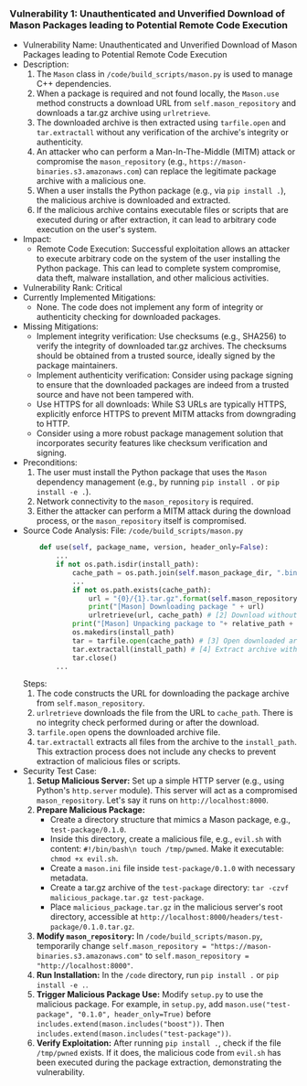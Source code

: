 ### Vulnerability 1: Unauthenticated and Unverified Download of Mason Packages leading to Potential Remote Code Execution

* Vulnerability Name: Unauthenticated and Unverified Download of Mason Packages leading to Potential Remote Code Execution
* Description:
    1. The `Mason` class in `/code/build_scripts/mason.py` is used to manage C++ dependencies.
    2. When a package is required and not found locally, the `Mason.use` method constructs a download URL from `self.mason_repository` and downloads a tar.gz archive using `urlretrieve`.
    3. The downloaded archive is then extracted using `tarfile.open` and `tar.extractall` without any verification of the archive's integrity or authenticity.
    4. An attacker who can perform a Man-In-The-Middle (MITM) attack or compromise the `mason_repository` (e.g., `https://mason-binaries.s3.amazonaws.com`) can replace the legitimate package archive with a malicious one.
    5. When a user installs the Python package (e.g., via `pip install .`), the malicious archive is downloaded and extracted.
    6. If the malicious archive contains executable files or scripts that are executed during or after extraction, it can lead to arbitrary code execution on the user's system.
* Impact:
    - Remote Code Execution: Successful exploitation allows an attacker to execute arbitrary code on the system of the user installing the Python package. This can lead to complete system compromise, data theft, malware installation, and other malicious activities.
* Vulnerability Rank: Critical
* Currently Implemented Mitigations:
    - None. The code does not implement any form of integrity or authenticity checking for downloaded packages.
* Missing Mitigations:
    - Implement integrity verification: Use checksums (e.g., SHA256) to verify the integrity of downloaded tar.gz archives. The checksums should be obtained from a trusted source, ideally signed by the package maintainers.
    - Implement authenticity verification: Consider using package signing to ensure that the downloaded packages are indeed from a trusted source and have not been tampered with.
    - Use HTTPS for all downloads: While S3 URLs are typically HTTPS, explicitly enforce HTTPS to prevent MITM attacks from downgrading to HTTP.
    - Consider using a more robust package management solution that incorporates security features like checksum verification and signing.
* Preconditions:
    1. The user must install the Python package that uses the `Mason` dependency management (e.g., by running `pip install .` or `pip install -e .`).
    2. Network connectivity to the `mason_repository` is required.
    3. Either the attacker can perform a MITM attack during the download process, or the `mason_repository` itself is compromised.
* Source Code Analysis:
    File: `/code/build_scripts/mason.py`
    ```python
        def use(self, package_name, version, header_only=False):
            ...
            if not os.path.isdir(install_path):
                cache_path = os.path.join(self.mason_package_dir, ".binaries", slug + ".tar.gz")
                ...
                if not os.path.exists(cache_path):
                    url = "{0}/{1}.tar.gz".format(self.mason_repository, slug) # [1] Construct download URL
                    print("[Mason] Downloading package " + url)
                    urlretrieve(url, cache_path) # [2] Download without integrity check
                print("[Mason] Unpacking package to "+ relative_path + "...")
                os.makedirs(install_path)
                tar = tarfile.open(cache_path) # [3] Open downloaded archive
                tar.extractall(install_path) # [4] Extract archive without security checks
                tar.close()
            ...
    ```
    Steps:
    1. The code constructs the URL for downloading the package archive from `self.mason_repository`.
    2. `urlretrieve` downloads the file from the URL to `cache_path`. There is no integrity check performed during or after the download.
    3. `tarfile.open` opens the downloaded archive file.
    4. `tar.extractall` extracts all files from the archive to the `install_path`. This extraction process does not include any checks to prevent extraction of malicious files or scripts.
* Security Test Case:
    1. **Setup Malicious Server:** Set up a simple HTTP server (e.g., using Python's `http.server` module). This server will act as a compromised `mason_repository`. Let's say it runs on `http://localhost:8000`.
    2. **Prepare Malicious Package:**
       - Create a directory structure that mimics a Mason package, e.g., `test-package/0.1.0`.
       - Inside this directory, create a malicious file, e.g., `evil.sh` with content: `#!/bin/bash\n touch /tmp/pwned`. Make it executable: `chmod +x evil.sh`.
       - Create a `mason.ini` file inside `test-package/0.1.0` with necessary metadata.
       - Create a tar.gz archive of the `test-package` directory: `tar -czvf malicious_package.tar.gz test-package`.
       - Place `malicious_package.tar.gz` in the malicious server's root directory, accessible at `http://localhost:8000/headers/test-package/0.1.0.tar.gz`.
    3. **Modify `mason_repository`:** In `/code/build_scripts/mason.py`, temporarily change `self.mason_repository = "https://mason-binaries.s3.amazonaws.com"` to `self.mason_repository = "http://localhost:8000"`.
    4. **Run Installation:** In the `/code` directory, run `pip install .` or `pip install -e .`.
    5. **Trigger Malicious Package Use:** Modify `setup.py` to use the malicious package. For example, in `setup.py`, add `mason.use("test-package", "0.1.0", header_only=True)` before `includes.extend(mason.includes("boost"))`. Then `includes.extend(mason.includes("test-package"))`.
    6. **Verify Exploitation:** After running `pip install .`, check if the file `/tmp/pwned` exists. If it does, the malicious code from `evil.sh` has been executed during the package extraction, demonstrating the vulnerability.